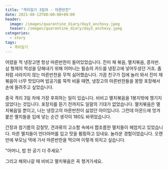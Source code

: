```yaml
---
title: "격리일기 3일차 - 마른반찬"
date: 2021-08-12T08:00:00+09:00
header:
  image: /images/quarantine_diary/day3_anchovy.jpeg
  teaser: /images/quarantine_diary/day3_anchovy.jpeg
categories:
  - story
tags:
  - 격리일기
---
```


어렸을 적 냉장고엔 항상 마른반찬이 들어있었습니다. 진미 채 볶음, 멸치볶음, 콩자반. 삼 형제의 먹성을 당해내기 위해 어머니는 필승의 카드를 냉장고에 넣어두셨던 거죠. 좀처럼 사라지지 않는 마른반찬을 무척 싫어했습니다. 가끔 친구가 집에 놀러 와서 진미 채 볶음이 너무 맛있다며 밥공기를 뚝딱 비울 때면, 냉장고의 마른반찬들을 몽땅 포장해서 손에 들려주고 싶었습니다.  

중국 격리 3일 차에 가장 후회하는 일이 있습니다. 비비고 멸치볶음을 1봉지밖에 챙기지 않았다는 것입니다. 포장지를 뜯기 전까지도 일말의 기대가 없었습니다. 멸치볶음은 멸치볶음일 뿐이고, 나는 냉장고의 마른반찬이 싫었던 아이입니다. 그런데 아몬드에 엉겨 붙은 멸치들을 입에 넣는 순간 생각이 180도 바뀌었습니다.  

간장과 참기름의 감칠맛, 견과류의 고소함 속에서 짭조름한 멸치들이 헤엄치고 있었습니다. 마른 멸치들이 언더아머를 입고 맛을 펌핑하고 있네요. 놀라운 경험이었습니다. 오랜만에 부모님 댁에 가서 마른반찬을 먹으며 이렇게 외치고 싶습니다.  

"어머니, 밥 한 공기 더 주세요."  

그리고 해외나갈 때 비비고 멸치볶음은 꼭 챙겨가세요. 